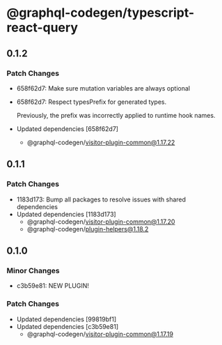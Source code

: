 # @graphql-codegen/typescript-react-query

## 0.1.2

### Patch Changes

- 658f62d7: Make sure mutation variables are always optional
- 658f62d7: Respect typesPrefix for generated types.

  Previously, the prefix was incorrectly applied to runtime hook names.

- Updated dependencies [658f62d7]
  - @graphql-codegen/visitor-plugin-common@1.17.22

## 0.1.1

### Patch Changes

- 1183d173: Bump all packages to resolve issues with shared dependencies
- Updated dependencies [1183d173]
  - @graphql-codegen/visitor-plugin-common@1.17.20
  - @graphql-codegen/plugin-helpers@1.18.2

## 0.1.0

### Minor Changes

- c3b59e81: NEW PLUGIN!

### Patch Changes

- Updated dependencies [99819bf1]
- Updated dependencies [c3b59e81]
  - @graphql-codegen/visitor-plugin-common@1.17.19
